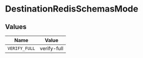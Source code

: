 # DestinationRedisSchemasMode


## Values

| Name          | Value         |
| ------------- | ------------- |
| `VERIFY_FULL` | verify-full   |